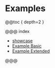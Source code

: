 # Examples

@@toc { depth=2 }

@@@ index

 - [showcase](showcase.md)
 - [Example Basic](basic.md)
 - [Example Extended](advanced.md)

@@@
